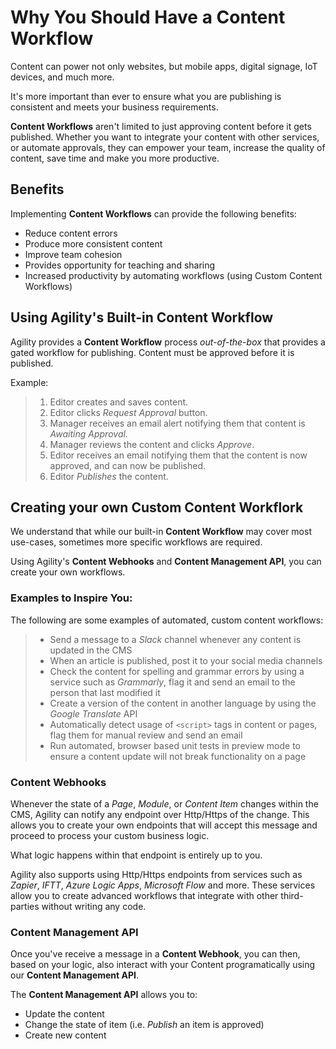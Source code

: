 # Why You Should Have a Content Workflow
Content can power not only websites, but mobile apps, digital signage, IoT devices, and much more. 

It's more important than ever to ensure what you are publishing is consistent and meets your business requirements. 

**Content Workflows** aren't limited to just approving content before it gets published. Whether you want to integrate your content with other services, or automate approvals, they can empower your team, increase the quality of content, save time and make you more productive.


## Benefits
Implementing **Content Workflows** can provide the following benefits:
- Reduce content errors
- Produce more consistent content
- Improve team cohesion
- Provides opportunity for teaching and sharing
- Increased productivity by automating workflows (using Custom Content Workflows)


## Using Agility's Built-in Content Workflow
Agility provides a **Content Workflow** process *out-of-the-box* that provides a gated workflow for publishing. Content must be approved before it is published. 

Example:
>1. Editor creates and saves content.
>2. Editor clicks *Request Approval* button.
>3. Manager receives an email alert notifying them that content is *Awaiting Approval*.
>4. Manager reviews the content and clicks *Approve*.
>5. Editor receives an email notifying them that the content is now approved, and can now be published.
>6. Editor *Publishes* the content.

## Creating your own Custom Content Workflork
We understand that while our built-in **Content Workflow** may cover most use-cases, sometimes more specific workflows are required. 

Using Agility's **Content Webhooks** and **Content Management API**, you can create your own workflows. 

### Examples to Inspire You:
The following are some examples of automated, custom content workflows:
> - Send a message to a *Slack* channel whenever any content is updated in the CMS
> - When an article is published, post it to your social media channels
> - Check the content for spelling and grammar errors by using a service such as *Grammarly*, flag it and send an email to the person that last modified it
> - Create a version of the content in another language by using the *Google Translate* API
> - Automatically detect usage of `<script>` tags in content or pages, flag them for manual review and send an email
> - Run automated, browser based unit tests in preview mode to ensure a content update will not break functionality on a page

### Content Webhooks
Whenever the state of a *Page*, *Module*, or *Content Item* changes within the CMS, Agility can notify any endpoint over Http/Https of the change. This allows you to create your own endpoints that will accept this message and proceed to process your custom business logic. 

What logic happens within that endpoint is entirely up to you. 

Agility also supports using Http/Https endpoints from services such as *Zapier*, *IFTT*, *Azure Logic Apps*, *Microsoft Flow* and more. These services allow you to create advanced workflows that integrate with other third-parties without writing any code.

### Content Management API
Once you've receive a message in a **Content Webhook**, you can then, based on your logic, also interact with your Content programatically using our **Content Management API**.

The **Content Management API** allows you to:
- Update the content
- Change the state of item (i.e. *Publish* an item is approved)
- Create new content

